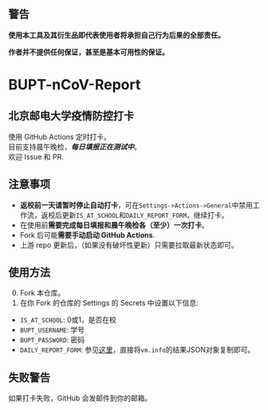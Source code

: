 ## **警告**
**使用本工具及其衍生品即代表使用者将承担自己行为后果的全部责任。**

**作者并不提供任何保证，甚至是基本可用性的保证。**

# BUPT-nCoV-Report
## 北京邮电大学疫情防控打卡

使用 GitHub Actions 定时打卡。  
目前支持晨午晚检，***每日填报正在测试中***。  
欢迎 Issue 和 PR.

## 注意事项
- **返校前一天请暂时停止自动打卡**，可在`Settings->Actions->General`中禁用工作流，返校后更新`IS_AT_SCHOOL`和`DAILY_REPORT_FORM`，继续打卡。
- 在使用前**需要完成每日填报和晨午晚检各（至少）一次打卡**。
- Fork 后可能**需要手动启动 GitHub Actions**.
- 上游 repo 更新后，（如果没有破坏性更新）只需要拉取最新状态即可。

## 使用方法
0. Fork 本仓库。
0. 在你 Fork 的仓库的 Settings 的 Secrets 中设置以下信息:
- `IS_AT_SCHOOL`: 0或1，是否在校
- `BUPT_USERNAME`: 学号
- `BUPT_PASSWORD`: 密码
- `DAILY_REPORT_FORM`: 参见[这里](https://github.com/ChrisLauVI/bupt-ncov-auto-report#%E6%9B%B4%E6%94%B9%E6%89%93%E5%8D%A1%E7%9A%84%E5%9B%BA%E5%AE%9A%E6%95%B0%E6%8D%AE)，直接将`vm.info`的结果JSON对象复制即可。

## 失败警告
如果打卡失败，GitHub 会发邮件到你的邮箱。
